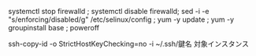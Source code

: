 systemctl stop firewalld ; systemctl disable firewalld; sed -i -e "s/enforcing/disabled/g" /etc/selinux/config ; yum -y update ; yum -y groupinstall base ; poweroff

ssh-copy-id -o StrictHostKeyChecking=no -i ~/.ssh/鍵名 対象インスタンス